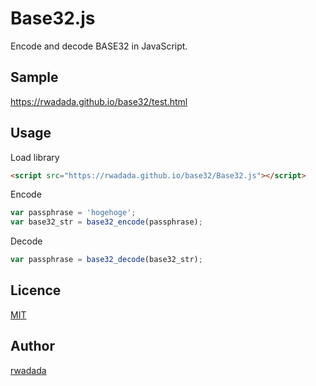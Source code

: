 Base32.js
====

Encode and decode BASE32 in JavaScript.

## Sample
https://rwadada.github.io/base32/test.html

## Usage
 Load library
 ```html
<script src="https://rwadada.github.io/base32/Base32.js"></script>
 ```
 Encode
 ```javascript
 var passphrase = 'hogehoge';
 var base32_str = base32_encode(passphrase);
 ```
 Decode
 ```javascript
 var passphrase = base32_decode(base32_str);
```

## Licence

[MIT](https://github.com/rwadada/base32/blob/master/LICENSE)

## Author

[rwadada](https://github.com/rwadada)
